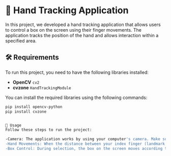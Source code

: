 # 👋 **Hand Tracking Application**

In this project, we developed a hand tracking application that allows users to control a box on the screen using their finger movements. The application tracks the position of the hand and allows interaction within a specified area.

## **🛠️ Requirements**

To run this project, you need to have the following libraries installed:

- **OpenCV** `cv2`
- **cvzone** `HandTrackingModule`

You can install the required libraries using the following commands:

```bash
pip install opencv-python
pip install cvzone


🚀 Usage
Follow these steps to run the project:

-Camera: The application works by using your computer's camera. Make sure your camera is on.
-Hand Movements: When the distance between your index finger (landmark 8) and middle finger (landmark 12) is less than 30 pixels, a selection is made.
-Box Control: During selection, the box on the screen moves according to the position of your index finger. To move the box, bring your index finger over the box, then pinch your fingers together (bringing the distance below 30 pixels) to drag the box.
